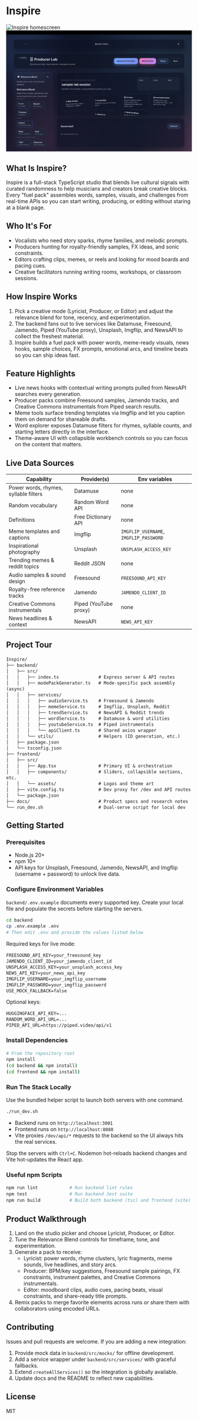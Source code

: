 # Inspire

![Inspire homescreen](./Current-Homescreen.png)
![Inspire workspace](./Current-Workspace.png)

## What Is Inspire?

Inspire is a full-stack TypeScript studio that blends live cultural signals with curated randomness to help musicians and creators break creative blocks. Every "fuel pack" assembles words, samples, visuals, and challenges from real-time APIs so you can start writing, producing, or editing without staring at a blank page.

## Who It's For

- Vocalists who need story sparks, rhyme families, and melodic prompts.
- Producers hunting for royalty-friendly samples, FX ideas, and sonic constraints.
- Editors crafting clips, memes, or reels and looking for mood boards and pacing cues.
- Creative facilitators running writing rooms, workshops, or classroom sessions.

## How Inspire Works

1. Pick a creative mode (Lyricist, Producer, or Editor) and adjust the relevance blend for tone, recency, and experimentation.
2. The backend fans out to live services like Datamuse, Freesound, Jamendo, Piped (YouTube proxy), Unsplash, Imgflip, and NewsAPI to collect the freshest material.
3. Inspire builds a fuel pack with power words, meme-ready visuals, news hooks, sample choices, FX prompts, emotional arcs, and timeline beats so you can ship ideas fast.

## Feature Highlights

- Live news hooks with contextual writing prompts pulled from NewsAPI searches every generation.
- Producer packs combine Freesound samples, Jamendo tracks, and Creative Commons instrumentals from Piped search results.
- Meme tools surface trending templates via Imgflip and let you caption them on demand for shareable drafts.
- Word explorer exposes Datamuse filters for rhymes, syllable counts, and starting letters directly in the interface.
- Theme-aware UI with collapsible workbench controls so you can focus on the content that matters.

## Live Data Sources

| Capability | Provider(s) | Env variables |
| --- | --- | --- |
| Power words, rhymes, syllable filters | Datamuse | none |
| Random vocabulary | Random Word API | none |
| Definitions | Free Dictionary API | none |
| Meme templates and captions | Imgflip | `IMGFLIP_USERNAME`, `IMGFLIP_PASSWORD` |
| Inspirational photography | Unsplash | `UNSPLASH_ACCESS_KEY` |
| Trending memes & reddit topics | Reddit JSON | none |
| Audio samples & sound design | Freesound | `FREESOUND_API_KEY` |
| Royalty-free reference tracks | Jamendo | `JAMENDO_CLIENT_ID` |
| Creative Commons instrumentals | Piped (YouTube proxy) | none |
| News headlines & context | NewsAPI | `NEWS_API_KEY` |

## Project Tour

```
Inspire/
├── backend/
│   ├── src/
│   │   ├── index.ts               # Express server & API routes
│   │   ├── modePackGenerator.ts   # Mode-specific pack assembly (async)
│   │   ├── services/
│   │   │   ├── audioService.ts    # Freesound & Jamendo
│   │   │   ├── memeService.ts     # Imgflip, Unsplash, Reddit
│   │   │   ├── trendService.ts    # NewsAPI & Reddit trends
│   │   │   ├── wordService.ts     # Datamuse & word utilities
│   │   │   ├── youtubeService.ts  # Piped instrumentals
│   │   │   └── apiClient.ts       # Shared axios wrapper
│   │   └── utils/                 # Helpers (ID generation, etc.)
│   ├── package.json
│   └── tsconfig.json
├── frontend/
│   ├── src/
│   │   ├── App.tsx                # Primary UI & orchestration
│   │   ├── components/            # Sliders, collapsible sections, etc.
│   │   └── assets/                # Logos and theme art
│   ├── vite.config.ts             # Dev proxy for /dev and API routes
│   └── package.json
├── docs/                          # Product specs and research notes
└── run_dev.sh                     # Dual-serve script for local dev
```

## Getting Started

### Prerequisites

- Node.js 20+
- npm 10+
- API keys for Unsplash, Freesound, Jamendo, NewsAPI, and Imgflip (username + password) to unlock live data.

### Configure Environment Variables

`backend/.env.example` documents every supported key. Create your local file and populate the secrets before starting the servers.

```bash
cd backend
cp .env.example .env
# Then edit .env and provide the values listed below
```

Required keys for live mode:

```env
FREESOUND_API_KEY=your_freesound_key
JAMENDO_CLIENT_ID=your_jamendo_client_id
UNSPLASH_ACCESS_KEY=your_unsplash_access_key
NEWS_API_KEY=your_news_api_key
IMGFLIP_USERNAME=your_imgflip_username
IMGFLIP_PASSWORD=your_imgflip_password
USE_MOCK_FALLBACK=false
```

Optional keys:

```env
HUGGINGFACE_API_KEY=...
RANDOM_WORD_API_URL=...
PIPED_API_URL=https://piped.video/api/v1
```

### Install Dependencies

```bash
# From the repository root
npm install
(cd backend && npm install)
(cd frontend && npm install)
```

### Run The Stack Locally

Use the bundled helper script to launch both servers with one command.

```bash
./run_dev.sh
```

- Backend runs on `http://localhost:3001`
- Frontend runs on `http://localhost:8080`
- Vite proxies `/dev/api/*` requests to the backend so the UI always hits the real services.

Stop the servers with `Ctrl+C`. Nodemon hot-reloads backend changes and Vite hot-updates the React app.

### Useful npm Scripts

```bash
npm run lint            # Run backend lint rules
npm test                # Run backend Jest suite
npm run build           # Build both backend (tsc) and frontend (vite)
```

## Product Walkthrough

1. Land on the studio picker and choose Lyricist, Producer, or Editor.
2. Tune the Relevance Blend controls for timeframe, tone, and experimentation.
3. Generate a pack to receive:
   - Lyricist: power words, rhyme clusters, lyric fragments, meme sounds, live headlines, and story arcs.
   - Producer: BPM/key suggestions, Freesound sample pairings, FX constraints, instrument palettes, and Creative Commons instrumentals.
   - Editor: moodboard clips, audio cues, pacing beats, visual constraints, and share-ready title prompts.
4. Remix packs to merge favorite elements across runs or share them with collaborators using encoded URLs.

## Contributing

Issues and pull requests are welcome. If you are adding a new integration:

1. Provide mock data in `backend/src/mocks/` for offline development.
2. Add a service wrapper under `backend/src/services/` with graceful fallbacks.
3. Extend `createAllServices()` so the integration is globally available.
4. Update docs and the README to reflect new capabilities.

## License

MIT
